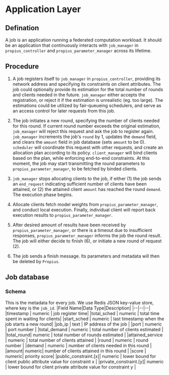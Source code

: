 # Application Layer
## Defination
A job is an application running a federated computation workload. It should be an application that continuously interacts with `job_manager` in `propius_controller` and `propius_parameter_manager` across its lifetime. 
## Procedure
1. A job registers itself to `job_manager` in `propius_controller`, providing its network address and specifying its constraints on client attributes. The job could optionally provide its estimation for the total number of rounds and clients needed in the future. `job_manager` either accepts the registration, or reject it if the estimation is unrealistic (eg. too large). The estimations could be utilized by fair-queueing schedulers, and serve as an access control for later requests from this job.

2. The job initiates a new round, specifying the number of clients needed for this round. If current round number exceeds the original estimation, `job_manager` will reject this request and ask the job to register again. `job_manager` increments the job's `round` by 1, updates the `demand` field, and clears the `amount` field in job database (sets `amount` to be 0).
`scheduler` will coordinate this request with other requests, and create an allocation plan according to its policy. `client_manager` will bind clients based on the plan, while enforcing end-to-end constraints.
At this moment, the job may start transmitting the round parameters to `propius_parameter_manager`, to be fetched by binded clients.

3. `job_manager` stops allocating clients to the job, if either (1) the job sends an `end_request` indicating sufficient number of clients have been attained, or (2) the attained client `amount` has reached the round `demand`. The execution phase begins.

4. Allocate clients fetch model weights from `propius_parameter_manager`, and conduct local execution. Finally, individual client will report back execution results to `propius_parameter_manager`.

5. After desired amount of results have been received by `propius_parameter_manager`, or there is a timeout due to insufficient responses, `propius_parameter_manager` informs the job the round result. The job will either decide to finish (6), or initiate a new round of request (2).

6. The job sends a finish message. Its parameters and metadata will then be deleted by `Propius`.


## Job database
### Schema
This is the metadata for every job. We use Redis JSON key-value store, where key is the `job_id`.
|Field Name|Data Type|Description| 
|--|--|--|
|timestamp | numeric | job register time|
|total_sched | numeric | total time spent in waiting for clients|
|start_sched | numeric | last timestamp when the job starts a new round|
|job_ip | text | IP address of the job |
|port | numeric | port number |
|total_demand | numeric | total number of clients estimated |
|total_round| numeric | total number of rounds estimated |
|attained_service | numeric | total number of clients attained |
|round | numeric | round number |
|demand | numeric | number of clients needed in this round |
|amount| numeric| number of clients attained in this round |
|score | numeric| priority score|
|public_constraint.[x]| numeric | lower bound for client public attribute value for constraint x |
|private_constraint.[y]| numeric | lower bound for client private attribute value for constraint y |
```
